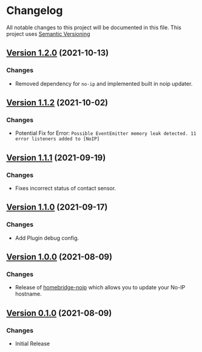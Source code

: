 # Changelog

All notable changes to this project will be documented in this file. This project uses [Semantic Versioning](https://semver.org/)

## [Version 1.2.0](https://github.com/donavanbecker/homebridge-noip/compare/v1.1.2...v1.2.0) (2021-10-13)

### Changes

- Removed dependency for `no-ip` and implemented built in noip updater.

## [Version 1.1.2](https://github.com/donavanbecker/homebridge-noip/compare/v1.1.1...v1.1.2) (2021-10-02)

### Changes

- Potential Fix for Error: ```Possible EventEmitter memory leak detected. 11 error listeners added to [NoIP]```

## [Version 1.1.1](https://github.com/donavanbecker/homebridge-noip/compare/v1.1.0...v1.1.1) (2021-09-19)

### Changes

- Fixes incorrect status of contact sensor.

## [Version 1.1.0](https://github.com/donavanbecker/homebridge-noip/compare/v1.0.0...v1.0.1) (2021-09-17)

### Changes

- Add Plugin debug config.

## [Version 1.0.0](https://github.com/donavanbecker/homebridge-noip/compare/v0.1.0...v1.0.0) (2021-08-09)

### Changes

- Release of [homebridge-noip](https://github.com/donavanbecker/homebridge-noip) which allows you to update your No-IP hostname.

## [Version 0.1.0](https://github.com/donavanbecker/homebridge-noip/compare/v0.1.0...v1.0.0) (2021-08-09)

### Changes

- Initial Release
